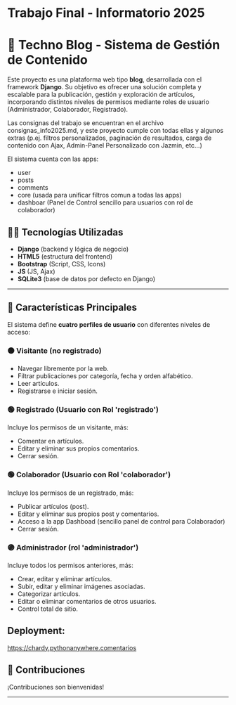 
#  Trabajo Final - Informatorio 2025


# 📰 Techno Blog - Sistema de Gestión de Contenido

Este proyecto es una plataforma web tipo **blog**, desarrollada con el framework **Django**. Su objetivo es ofrecer una solución completa y escalable para la publicación, gestión y exploración de artículos, incorporando distintos niveles de permisos mediante roles de usuario (Administrador, Colaborador, Registrado).

Las consignas del trabajo se encuentran en el archivo consignas_info2025.md, y este proyecto cumple con todas ellas y algunos extras (p.ej. filtros personalizados, paginación de resultados, carga de contenido con Ajax, Admin-Panel Personalizado con Jazmin, etc...)

El sistema cuenta con las apps:
- user
- posts
- comments
- core (usada para unificar filtros comun a todas las apps)
- dashboar (Panel de Control sencillo para usuarios con rol de colaborador)

## 🧑‍💻 Tecnologías Utilizadas

- **Django** (backend y lógica de negocio)
- **HTML5** (estructura del frontend)
- **Bootstrap** (Script, CSS, Icons)
- **JS** (JS, Ajax)
- **SQLite3** (base de datos por defecto en Django)


---

## 🎯 Características Principales

El sistema define **cuatro perfiles de usuario** con diferentes niveles de acceso:

### ⚫ Visitante (no registrado)
- Navegar libremente por la web.
- Filtrar publicaciones por categoría, fecha y orden alfabético.
- Leer artículos.
- Registrarse e iniciar sesión.

### 🟢 Registrado (Usuario con Rol 'registrado')
Incluye los permisos de un visitante, más:
- Comentar en artículos.
- Editar y eliminar sus propios comentarios.
- Cerrar sesión.

### 🟢 Colaborador (Usuario con Rol 'colaborador')
Incluye los permisos de un registrado, más:
- Publicar artículos (post).
- Editar y eliminar sus propios post y comentarios.
- Acceso a la app Dashboad (sencillo panel de control para Colaborador)
- Cerrar sesión.

### 🟣 Administrador (rol 'administrador')
Incluye todos los permisos anteriores, más:
- Crear, editar y eliminar artículos.
- Subir, editar y eliminar imágenes asociadas.
- Categorizar artículos.
- Editar o eliminar comentarios de otros usuarios.
- Control total de sitio.


## Deployment:

https://chardy.pythonanywhere.comentarios


## 🤝 Contribuciones

¡Contribuciones son bienvenidas!

---